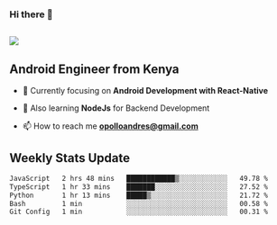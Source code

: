 ### Hi there 👋
<h2 align="left"><img src="https://readme-typing-svg.herokuapp.com?color=000000&lines=I'm+Andrew+Opollo😊;Welcome+to+my+Github😜"> </h2>

## Android Engineer from Kenya


- 🌱 Currently focusing on **Android Development with React-Native**

- 🔭 Also learning **NodeJs** for Backend Development

- 📫 How to reach me **opolloandres@gmail.com**


## Weekly Stats Update
<!--START_SECTION:waka-->

```txt
JavaScript   2 hrs 48 mins   ████████████▒░░░░░░░░░░░░   49.78 %
TypeScript   1 hr 33 mins    ███████░░░░░░░░░░░░░░░░░░   27.52 %
Python       1 hr 13 mins    █████▒░░░░░░░░░░░░░░░░░░░   21.72 %
Bash         1 min           ░░░░░░░░░░░░░░░░░░░░░░░░░   00.58 %
Git Config   1 min           ░░░░░░░░░░░░░░░░░░░░░░░░░   00.31 %
```

<!--END_SECTION:waka-->



